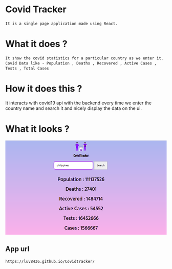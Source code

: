 # Covid Tracker

    It is a single page application made using React.

# What it does ?

    It show the covid statistics for a particular country as we enter it.
    Covid Data like - Population , Deaths , Recovered , Active Cases , Tests , Total Cases

# How it does this ?

It interacts with covid19 api with the backend every time we enter the country name and search it and nicely display the data on the ui.

# What it looks ?

<img src="covidtracker.png" >

## App url

    https://luv8436.github.io/Covidtracker/
